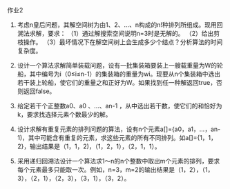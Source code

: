 作业2
1. 考虑n皇后问题，其解空间树为由1、2、…、n构成的n!种排列所组成。现用回溯法求解，要求：
（1）通过解搜索空间说明n=3时是无解的。
（2）给出剪枝操作。
（3）最坏情况下在解空间树上会生成多少个结点？分析算法的时间复杂度。

2. 设计一个算法求解简单装载问题，设有一批集装箱要装上一艘载重量为W的轮船，其中编号为i（0≤i≤n-1）的集装箱的重量为wi。现要从n个集装箱中选出若干装上轮船，使它们的重量之和正好为W。如果找到任一种解返回true，否则返回false。

3. 给定若干个正整数a0、a0 、…、an-1 ，从中选出若干数，使它们的和恰好为k，要求找选择元素个数最少的解。 

4. 设计求解有重复元素的排列问题的算法，设有n个元素a[]={a0，a1，…，an-1)，其中可能含有重复的元素，求这些元素的所有不同排列。如a[]={1，1，2}，输出结果是（1，1，2)，（1，2，1），（2，1，1）。

5. 采用递归回溯法设计一个算法求1～n的n个整数中取出m个元素的排列，要求每个元素最多只能取一次。例如，n=3，m=2的输出结果是（1，2），（1，3），（2，1），（2，3），（3，1），（3，2）。
